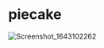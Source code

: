 # piecake

![Screenshot_1643102262](https://user-images.githubusercontent.com/82645322/150948837-f224a580-c44e-42f3-b046-e70ad29699fc.png)

